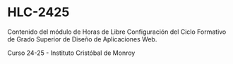 # HLC-2425

Contenido del módulo de Horas de Libre Configuración del 
Ciclo Formativo de Grado Superior de Diseño de Aplicaciones Web.

Curso 24-25 - Instituto Cristóbal de Monroy